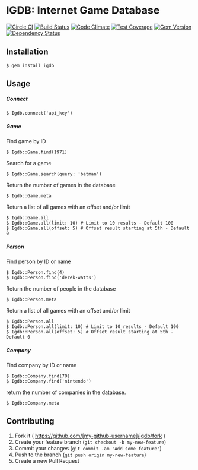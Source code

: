 # IGDB: Internet Game Database
[![Circle CI](https://circleci.com/gh/ahmetabdi/igdb.svg?style=svg)](https://circleci.com/gh/ahmetabdi/igdb)
[![Build Status](https://travis-ci.org/ahmetabdi/igdb.svg)](https://travis-ci.org/ahmetabdi/igdb)
[![Code Climate](https://codeclimate.com/github/ahmetabdi/igdb/badges/gpa.svg)](https://codeclimate.com/github/ahmetabdi/igdb)
[![Test Coverage](https://codeclimate.com/github/ahmetabdi/igdb/badges/coverage.svg)](https://codeclimate.com/github/ahmetabdi/igdb/coverage)
[![Gem Version](https://badge.fury.io/rb/igdb.svg)](http://badge.fury.io/rb/igdb)
[![Dependency Status](https://gemnasium.com/ahmetabdi/igdb.svg)](https://gemnasium.com/ahmetabdi/igdb)

## Installation
    $ gem install igdb

## Usage

##### Connect

    $ Igdb.connect('api_key')

##### Game
  Find game by ID

    $ Igdb::Game.find(1971)

  Search for a game

    $ Igdb::Game.search(query: 'batman')

  Return the number of games in the database

    $ Igdb::Game.meta

  Return a list of all games with an offset and/or limit

    $ Igdb::Game.all
    $ Igdb::Game.all(limit: 10) # Limit to 10 results - Default 100
    $ Igdb::Game.all(offset: 5) # Offset result starting at 5th - Default 0

##### Person
  Find person by ID or name

    $ Igdb::Person.find(4)
    $ Igdb::Person.find('derek-watts')

  Return the number of people in the database

    $ Igdb::Person.meta

  Return a list of all games with an offset and/or limit

    $ Igdb::Person.all
    $ Igdb::Person.all(limit: 10) # Limit to 10 results - Default 100
    $ Igdb::Person.all(offset: 5) # Offset result starting at 5th - Default 0

##### Company
  Find company by ID or name

    $ Igdb::Company.find(70)
    $ Igdb::Company.find('nintendo')

  return the number of companies in the database.

    $ Igdb::Company.meta

## Contributing

1. Fork it ( https://github.com/[my-github-username]/igdb/fork )
2. Create your feature branch (`git checkout -b my-new-feature`)
3. Commit your changes (`git commit -am 'Add some feature'`)
4. Push to the branch (`git push origin my-new-feature`)
5. Create a new Pull Request

